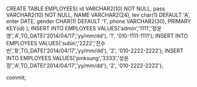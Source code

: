 
CREATE TABLE EMPLOYEES(
  id VARCHAR2(10) NOT NULL,
  pass VARCHAR2(10) NOT NULL,
  NAME VARCHAR2(24),
  lev char(1) DEFAULT 'A',
  enter DATE,
  gender CHAR(1) DEFAULT '1',
  phone  VARCHAR2(30),
  PRIMARY KEY(id)
);
INSERT INTO EMPLOYEES
VALUES('admin','1111','정운영','A',TO_DATE('2014/04/17','yy/mm/dd'), '1', '010-1111-1111');
INSERT INTO EMPLOYEES
VALUES('subin','2222','전수빈','B',TO_DATE('2014/04/17','yy/mm/dd'), '2', '010-2222-2222');
INSERT INTO EMPLOYEES
VALUES('pinksung','3333','성윤정','A',TO_DATE('2014/04/17','yy/mm/dd'), '2', '010-2222-2222');


commit;